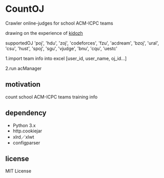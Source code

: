 # CountOJ
Crawler online-judges for school ACM-ICPC teams

drawing on the experience of [kidozh](https://github.com/kidozh)

supportedOJ
'poj', 'hdu', 'zoj', 'codeforces', 'fzu', 'acdream', 'bzoj', 'ural', 'csu', 'hust', 'spoj', 'sgu', 'vjudge', 'bnu', 'cqu', 'uestc'

1.import team info into excel
[user_id, user_name, oj_id...]

2.run acManager

## motivation
count school ACM-ICPC teams training info

## dependency

- Python 3.x
- http.cookiejar
- xlrd／xlwt
- configparser

## license

MIT License

